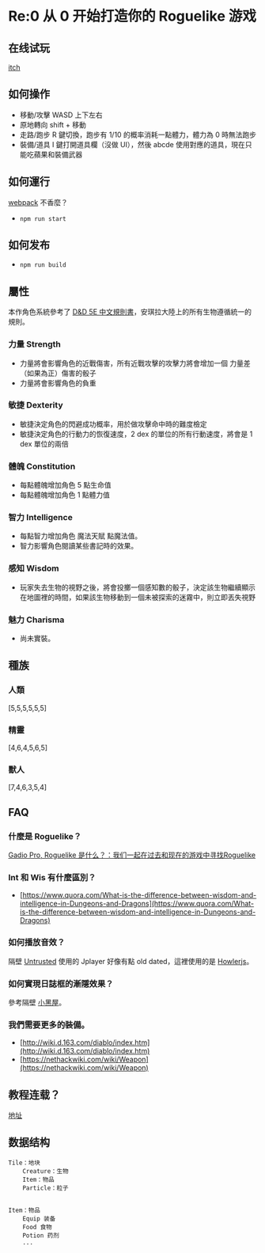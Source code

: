 Re:0 从 0 开始打造你的 Roguelike 游戏
==========
## 在线试玩
[itch](https://minakokojima.itch.io/uminouta)

## 如何操作
- 移動/攻擊 WASD 上下左右
- 原地轉向 shift + 移動
- 走路/跑步 R 鍵切換，跑步有 1/10 的概率消耗一點體力，體力為 0 時無法跑步
- 裝備/道具 I 鍵打開道具欄（沒做 UI），然後 abcde 使用對應的道具，現在只能吃蘋果和裝備武器 


## 如何運行
[webpack](https://webpack.js.org/) 不香麼？
- `npm run start`

## 如何发布
- `npm run build`

## 屬性
本作角色系統參考了 [D&D 5E 中文規則書](https://trpgtdnd.weebly.com/25216330212017132057.html)，安琪拉大陸上的所有生物遵循統一的規則。

### 力量 Strength
- 力量將會影響角色的近戰傷害，所有近戰攻擊的攻擊力將會增加一個 力量差（如果為正）傷害的骰子
- 力量將會影響角色的負重

### 敏捷 Dexterity
- 敏捷決定角色的閃避成功概率，用於做攻擊命中時的難度檢定
- 敏捷決定角色的行動力的恢復速度，2 dex 的單位的所有行動速度，將會是 1 dex 單位的兩倍

### 體魄 Constitution
- 每點體魄增加角色 5 點生命值
- 每點體魄增加角色 1 點體力值

### 智力 Intelligence
- 每點智力增加角色 魔法天賦 點魔法值。
- 智力影響角色閱讀某些書記時的效果。

### 感知 Wisdom
- 玩家失去生物的視野之後，將會投擲一個感知數的骰子，決定該生物繼續顯示在地圖裡的時間，如果該生物移動到一個未被探索的迷霧中，則立即丟失視野

### 魅力 Charisma
- 尚未實裝。

## 種族
### 人類
[5,5,5,5,5,5]

### 精靈
[4,6,4,5,6,5]

### 獸人
[7,4,6,3,5,4]

## FAQ

### 什麼是 Roguelike？
[Gadio Pro, Roguelike 是什么？：我们一起在过去和现在的游戏中寻找Roguelike](https://www.gcores.com/radios/121523)

### Int 和 Wis 有什麼區別？
- [https://www.quora.com/What-is-the-difference-between-wisdom-and-intelligence-in-Dungeons-and-Dragons](https://www.quora.com/What-is-the-difference-between-wisdom-and-intelligence-in-Dungeons-and-Dragons)

### 如何播放音效？
隔壁 [Untrusted](https://github.com/lychees/untrusted/blob/master/scripts/sound.js) 使用的 Jplayer 好像有點 old dated，這裡使用的是 [Howlerjs](https://howlerjs.com/)。

### 如何實現日誌框的漸隱效果？
參考隔壁 [小黑屋](https://github.com/doublespeakgames/adarkroom/blob/master/script/notifications.js)。

### 我們需要更多的裝備。
- [http://wiki.d.163.com/diablo/index.htm](http://wiki.d.163.com/diablo/index.htm)
- [https://nethackwiki.com/wiki/Weapon](https://nethackwiki.com/wiki/Weapon)

## 教程连载？
[地址](http://www.gamecreator.com.cn/forum.php?mod=viewthread&tid=238&page=1&extra=#pid1026)


## 数据结构

```
Tile：地块  
    Creature：生物  
    Item：物品 
    Particle：粒子


Item：物品    
    Equip 装备
    Food 食物
    Potion 药剂
    ...    
```
